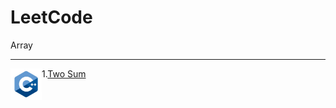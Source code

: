 # LeetCode

Array

---

<img src="https://github.com/t-chakir/chakir/blob/main/img/cpp.png?raw=true" width="50" height="50" align="left"> 1.[Two Sum](https://github.com/t-chakir/LeetCode/blob/main/Array/1-Two-Sum.cpp)
